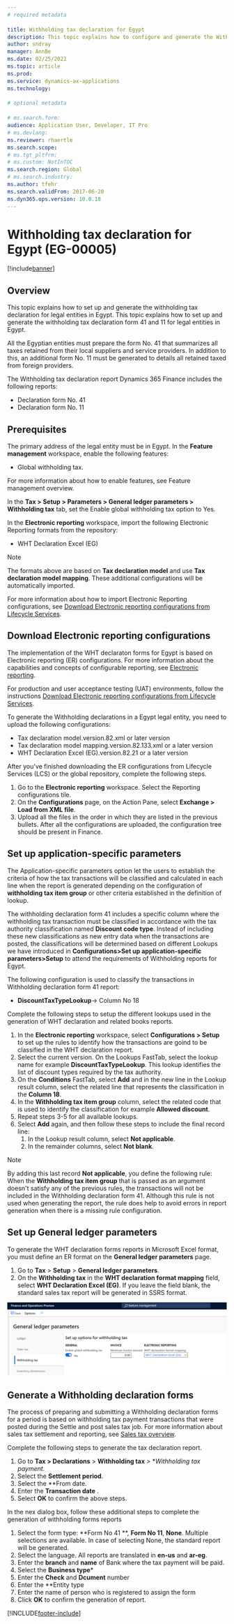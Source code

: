 ```yaml
---
# required metadata

title: Withholding tax declaration for Egypt
description: This topic explains how to configure and generate the Withholding tax declarations for Egypt.
author: sndray
manager: AnnBe
ms.date: 02/25/2021
ms.topic: article
ms.prod:
ms.service: dynamics-ax-applications
ms.technology: 

# optional metadata

# ms.search.form:
audience: Application User, Developer, IT Pro
# ms.devlang: 
ms.reviewer: rhaertle
ms.search.scope:
# ms.tgt_pltfrm: 
# ms.custom: NotInTOC
ms.search.region: Global
# ms.search.industry:
ms.author: tfehr
ms.search.validFrom: 2017-06-20
ms.dyn365.ops.version: 10.0.18
---
```


#  Withholding tax declaration for Egypt (EG-00005)

[!include[banner](../includes/banner.md)]

## Overview
This topic explains how to set up and generate the withholding tax declaration for legal entities in Egypt.
This topic explains how to set up and generate the withholding tax declaration form 41 and 11 for legal entities in Egypt.


All the Egyptian entities must prepare the form No. 41  that summarizes all taxes retained from their local suppliers and service providers. In addition to this, an additional form No. 11 must be generated to details all retained taxed from foreign providers. 

The Withholding tax declaration report  Dynamics 365 Finance includes the following reports:

- Declaration form No. 41
- Declaration form No. 11
	
	
## Prerequisites
The primary address of the legal entity must be in Egypt.
In the **Feature management** workspace, enable the following features:

- Global withholding tax.

For more information about how to enable features, see Feature management overview.

In the **Tax > Setup > Parameters > General ledger parameters > Withholding tax**  tab, set the Enable global withholding tax option to Yes.

In the **Electronic reporting** workspace, import the following Electronic Reporting formats from the repository:

- WHT Declaration Excel (EG)

> [!NOTE]
> The formats above are based on **Tax declaration model** and use **Tax declaration model mapping**. These additional configurations will be automatically imported.

For more information about how to import Electronic Reporting configurations, see [Download Electronic reporting configurations from Lifecycle Services](../../fin-ops-core/dev-itpro/analytics/download-electronic-reporting-configuration-lcs.md).

## Download Electronic reporting configurations

The implementation of the WHT declaraton forms for Egypt is based on Electronic reporting (ER) configurations. For more information about the capabilities and concepts of configurable reporting, see [Electronic reporting](../../fin-ops-core/dev-itpro/analytics/general-electronic-reporting.md).

For production and user acceptance testing (UAT) environments, follow the instructions [Download Electronic reporting configurations from Lifecycle Services](../../fin-ops-core/dev-itpro/analytics/download-electronic-reporting-configuration-lcs.md).

To generate the Withholding declarations in a Egypt legal entity, you need to upload the following configurations:

- Tax declaration model.version.82.xml or later version
- Tax declaration model mapping.version.82.133.xml or a later version
- WHT Declaration Excel (EG).version.82.21  or a later version

After you've finished downloading the ER configurations from Lifecycle Services (LCS) or the global repository, complete the following steps.

1. Go to the **Electronic reporting** workspace. Select the Reporting configurations tile.
1. On the **Configurations** page, on the Action Pane, select **Exchange > Load from XML file**.
1. Upload all the files in the order in which they are listed in the previous bullets. After all the configurations are uploaded, the configuration tree should be present in Finance.

## Set up application-specific parameters

The Application-specific parameters option let the users to establish the criteria of how the tax transactions will be classified and calculated in each line  when the report is generated depending on the configuration of **withholding tax item group** or other criteria established in the definition of lookup.

The withholding declaration form 41 includes a specific column where the withholding tax transaction must be classified in accordance with the tax authority classification named **Discount code type**. Instead of including these new classifications as new entry data when the transactions are posted, the classifications will be determined based on different Lookups we have introduced in **Configurations>Set up application-specific parameters>Setup** to attend the requirements of Withholding reports for Egypt. 

The following configuration is used to classify the transactions in Withholding declaration form 41 report:

- **DiscountTaxTypeLookup**-> Column No 18 

Complete the following steps to setup the different lookups used in the generation of WHT declaration and related books reports. 

1. In the **Electronic reporting** workspace, select **Configurations > Setup** to set up the rules to identify how the transactions are goind to be classified in the WHT declaration report. 
1. Select the current version. On the Lookups FastTab, select the lookup name for example **DiscountTaxTypeLookup**. This lookup identifies the list of discount types required by the tax authority.
1. On the **Conditions** FastTab, select **Add** and in the new line in the Lookup result column, select the related line that represents the classification in the **Column 18**.
1. In the **Withholding tax item group** column, select the related code  that is used to identify the classification for example **Allowed discount**.  
1. Repeat steps 3-5 for all available lookups.
1. Select **Add** again, and then follow these steps to include the final record line:
   1. In the Lookup result column, select **Not applicable**. 
   1. In the remainder columns, select **Not blank**. 

> [!NOTE]
> By adding this last record **Not applicable**, you define the following rule: When the **Withholding tax item group** that is passed as an argument doesn't satisfy any of the previous rules, the transactions will not be included in the Withholding declaration form 41. Although this rule is not used when generating the report, the rule does help to avoid errors in report generation when there is a missing rule configuration.

## Set up General ledger parameters

To generate the WHT declaration forms reports in Microsoft Excel format, you must define an ER format on the **General ledger parameters** page.

1. Go to **Tax** > **Setup** > **General ledger parameters**.
2. On the **Withholding tax**  in the **WHT declaration format mapping** field, select **WHT Declaration Excel (EG)**. If you leave the field blank, the standard sales tax report will be generated in SSRS format.


![Declaration form](media/egypt-wht-declaration-setup1.png)

## Generate a Withholding declaration forms
The process of preparing and submitting a Withholding declaration forms  for a period is based on withholding tax payment transactions that were posted during the Settle and post sales tax job. For more information about sales tax settlement and reporting, see [Sales tax overview](../general-ledger/create-a-withholding-tax-payment.md).

Complete the following steps to generate the tax declaration report.

1. Go to **Tax > Declarations** > **Withholding tax** > **Withholding tax payment*.
2. Select the **Settlement period**.
3. Select the **From date.
4. Enter the **Transaction date** .
5. Select **OK** to confirm the above steps. 

In the nex dialog box, follow these additional steps to complete the generation of withholding forms reports
1. Select the form type: **Form No 41 **, **Form No 11**, **None**. Multiple selections are available. In case of selecting None, the standard report will be generated. 
1. Select the language. All reports are translated in **en-us** and **ar-eg**.
1. Enter the **branch** and **name** of Bank where the tax payment will be paid.
1. Select the **Business type***
1. Enter the **Check** and **Dcument** number
1. Enter the **Entity type
1. Enter the name of person who is registered to assign the form
1. Click **OK** to confirm the generation of report. 

 
[!INCLUDE[footer-include](../../includes/footer-banner.md)]
